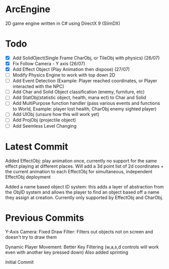 # ArcEngine
2D game engine written in C# using DirectX 9 (SlimDX)

# Todo
- [x] Add SolidOject(Single Frame CharObj, or TileObj with physics) (26/07)
- [x] Fix Follow Camera - Y axis (26/07)
- [x] Add Effect Object (Play Animation then dispose) (27/07)
- [ ] Modify Physics Engine to work with top down 2D
- [ ] Add Event Detection (Example: Player reached coordinates, or Player interacted with the NPC)
- [ ] Add Char and Solid Object classification (enemy, furniture, etc)
- [ ] Add StatObj(statistic object, health, mana ect) to Char and Solid 
- [ ] Add MultiPurpose function handler (pass various events and functions to World, Example: player lost health, CharObj enemy sighted player)
- [ ] Add UIObj (unsure how this will work yet)
- [ ] Add ProjObj (projectile object)
- [ ] Add Seemless Level Changing

# Latest Commit
Added EffectObj: play animation once, currently no support for the same effect playing at different places.
Will add a 3d point list of 2d coordinates + the current animation to each EffectObj for simultaneous, independent EffectObj deployment

Added a name based object ID system: this adds a layer of abstraction from the ObjID system and allows the player to find an object based off a name they assign at creation.
Currently only supported by EffectObj and CharObj.

# Previous Commits
Y-Axis Camera: Fixed
Draw Filter: Filters out objects not on screen and doesn't try to draw them

Dynamic Player Movement: Better Key Filtering (w,a,s,d controls will work even with another key pressed down)
Also added sprinting

Initial Commit
